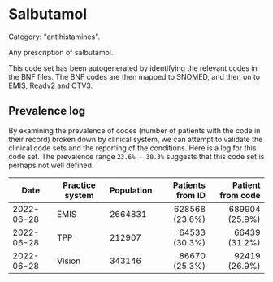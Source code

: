 # Salbutamol

Category: "antihistamines".

Any prescription of salbutamol.

This code set has been autogenerated by identifying the relevant codes in the BNF files. The BNF codes are then mapped to SNOMED, and then on to EMIS, Readv2 and CTV3.

## Prevalence log

By examining the prevalence of codes (number of patients with the code in their record) broken down by clinical system, we can attempt to validate the clinical code sets and the reporting of the conditions. Here is a log for this code set. The prevalence range `23.6% - 30.3%` suggests that this code set is perhaps not well defined.

| Date       | Practice system | Population | Patients from ID | Patient from code |
| ---------- | --------------- | ---------- | ---------------: | ----------------: |
| 2022-06-28 | EMIS            | 2664831    |   628568 (23.6%) |    689904 (25.9%) |
| 2022-06-28 | TPP             | 212907     |    64533 (30.3%) |     66439 (31.2%) |
| 2022-06-28 | Vision          | 343146     |    86670 (25.3%) |     92419 (26.9%) |
